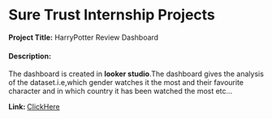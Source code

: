 # Sure Trust Internship Projects
<html>
  <body>
    <p><b>Project Title:</b> HarryPotter Review Dashboard</p>
    <h4> Description:</h4><p>The dashboard is created in <b>looker studio</b>.The dashboard gives the analysis of the dataset.i.e,which gender watches it the most and their favourite character and in which country it has been watched the most etc...</p>
 <p><b>Link: </b> <a href="https://lookerstudio.google.com/reporting/3d619bfd-e439-4095-9905-c938ea3f1345">ClickHere</a></p> 
  </body>
</html>
